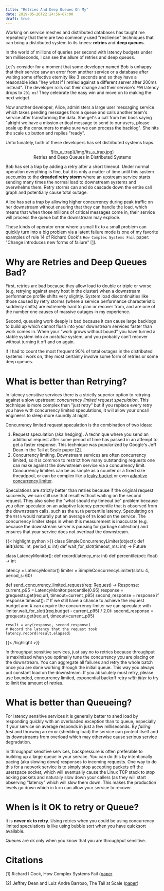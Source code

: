 ```yaml
---
title: "Retries And Deep Queues Oh My"
date: 2019-05-26T22:24:56-07:00
draft: true
---
```


Working on service meshes and distributed databases has taught me repeatedly
that there are two commonly used "resilience" techniques that can bring a
distributed system to its knees: **retries** and **deep queues**.

In the world of millions of queries per second with latency budgets under ten
milliseconds, I can see the allure of retries and deep queues.

Let's consider for a moment that some developer named Bob is unhappy that their
service saw an error from another service or a database after waiting some
effective eternity like 3 seconds and so they have a reasonable idea "hey what
if I retried against a different server after 200ms instead". The developer
rolls out their change and their service's `P99` latency drops to `201 ms`!
They celebrate the easy win and move on to making the next widget.

Now another developer, Alice, administers a large user messaging service which
takes pending messages from a queue and calls another team's service after
transforming the data. She get's a call from her boss saying "alright we have a
mission critical message to send to our users, please scale up the consumers to
make sure we can process the backlog". She hits the scale up button and replies
"ready".

Unfortunately, both of these developers has set distributed systems traps.

<center>![its_a_trap](/img/its_a_trap.jpg)</center>
<center>Retries and Deep Queues in Distributed Systems</center>

Bob has set a trap by adding a retry after a short timeout. Under normal
operation everything is fine, but it is only a matter of time until this system
succumbs to the **dreaded retry storm** where an upstream service starts
sending many times the normal load to downstream systems and overwhelms them.
Retry storms can and do cascade down the entire call graph and potentially
cause total outage.

Alice has set a trap by allowing higher concurrency during peak traffic on her
downstream without ensuring that they can handle the load, which means that
when those millions of critical messages come in, their service will process
the queue but the downstream may explode.

These kinds of operator error where a small fix to a small problem can
quickly turn into a big problem via a latent failure mode is one of my favorite
examples of rule 14 of Richard Cook's `How Complex Systems Fail` paper: "Change
introduces new forms of failure" \[[1](#how_complex_systems_fail)\].


Why are Retries and Deep Queues Bad?
====================================

First, retries are bad because they allow load to double or triple or worse
(e.g. retrying against every host in the cluster) when a downstream performance
profile shifts very slightly. System load discontinuities like those caused by
retry storms (where a service performance characteristic suddenly shifts) are
extremely hard to plan or recover from, and are one of the number one causes
of massive outages in my experience.

Second, queueing work deeply is bad because it can cause large backlogs to
build up which cannot flush into your downstream services faster than work
comes in.  When your "work grows without bound" you have turned a stable system
into an *unstable* system, and you probably can't recover without turning it
off and on again.

If I had to count the most frequent 90% of total outages in the distributed
systems I work on, they most certainly involve some form of retries or some
deep queues.


What is better than Retrying?
=============================

In latency sensitive services there is a strictly superior option to retrying
against a slow upstream: *concurrency limited request speculation*. This
technique is more complex than "just retry" but if you replace every retry you
have with concurrency limited speculations, it will allow your oncall engineers
to sleep more soundly at night.

Concurrency limited request speculation is the combination of two ideas:

1. Request speculation (aka hedging). A technique where you send an additional
   request after some period of time has passed in an attempt to get a faster
   response. This technique was popularized by Google's Jeff Dean in the Tail
   at Scale paper \[[2](#tail_at_scale)\].
2. Concurrency limiting. Downstream services are often concurrency limited, so
   it is common to restrict how many outstanding requests one can make against
   the downstream service via a concurrency limit. Concurrency limiters can
   be as simple as a counter or a fixed size threadpool, or can be complex
   like a [leaky bucket](https://en.wikipedia.org/wiki/Leaky_bucket) or even
   [adaptive concurrency limiter](https://github.com/Netflix/concurrency-limits).

Speculations are strictly better than retries because if the original request
succeeds, we can still use that result without waiting on the second request.
They also solve the "what should my timeout be" problem because you often
speculate on an adaptive latency percentile that is observed from the
downstream calls, such as the `95th` percentile latency. Speculating on the
`95th` would naturally put an average of `5%` load on the service. The
concurrency limiter steps in when this measurement is inaccurate (e.g. because
the downstream server is pausing for garbage collection) and ensures that your
service does not overload the downstream.

{{< highlight python >}}
class SimpleConcurrencyLimiter(object):
    def __init__(slots: int, period_s: int)
    def wait_for_slot(timeout_ms: int) -> Future

class LatencyMonitor():
    def record(latency_ms: int)
    def percentile(pct: float) -> int

latency = LatencyMonitor()
limiter = SimpleConcurrencyLimiter(slots: 4, period_s: 60)

def send_concurrency_limited_request(req: Request) -> Response:
    current_p95 = LatencyMonitor.percentile(0.95)
    response = grequests.get(req.url, timeout=current_p95)
    second_response = response
    if response.timeout():
        # If we still have a chance to achieve the request budget and
        # can acquire the concurrency limiter we can speculate
        with limiter.wait_for_slot((req.budget - current_p95) / 2.0):
            second_response = grequests.get(req.url, timeout=current_p95)

    result = any(response, second_response)
    # Record the latency that the request took
    latency.record(result.elapsed)


{{< /highlight >}}


In throughput sensitive services, just say no to retries because throughput
is maximized when you optimally tune the concurrency you are placing on the
downstream. You can aggregate all failures and retry the whole batch once you
are done working through the initial queue. This way you always put constant
load on the downstream. If you absolutely must retry, please use bounded,
concurrency limited, exponential backoff retry *with jitter* to try to limit
the amount of retries.

What is better than Queueing?
=============================

For latency sensitive services it is generally better to shed load by
responding quickly with an overloaded exception than to queue, especially if
your service on average responds in just a few milliseconds. By *failing fast*
and throwing an error (shedding load) the service can protect itself and its
downstreams from overload which may otherwise cause serious service
degradation.

In throughput sensitive services, backpressure is often preferable to building
up a large queue in your service. You can do this by intentionally pacing
(aka slowing down) responses to incoming requests. One way to do this for a
network service is to simply stop accepting packets off the userspace socket,
which will eventually cause the Linux TCP stack to stop acking packets and
naturally slow down your callers (as they will start observing "latency" which
will slow them down. This makes the production levels go down which in turn can
allow your service to recover.

When is it OK to retry or Queue?
================================

It is **never ok to retry**. Using retries when you could be using concurrency
limited speculations is like using bubble sort when you have quicksort
available.

Queues are ok only when you know that you are throughput sensitive.

Citations
=========

<a name="how_complex_systems_fail"></a>
[1] Richard I Cook, How Complex Systems Fail ([paper](https://web.mit.edu/2.75/resources/random/How%20Complex%20Systems%20Fail.pdf)

<a name="tail_at_scale"></a>
[2] Jeffrey Dean and Luiz Andre Barroso, The Tail at Scale ([paper](https://ai.google/research/pubs/pub40801]))
